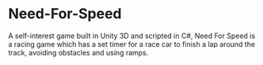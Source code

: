 # Need-For-Speed
A self-interest game built in Unity 3D and scripted in C#, Need For Speed is a racing game which has a set timer for a race car to finish a lap around the track, avoiding obstacles and using ramps. 
